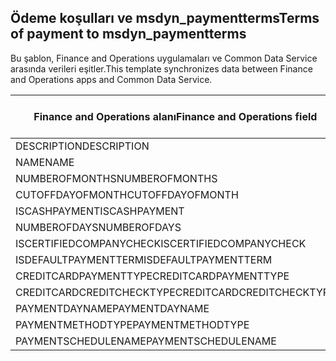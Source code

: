 ## <a name="terms-of-payment-to-msdyn_paymentterms"></a><span data-ttu-id="ea7d5-101">Ödeme koşulları ve msdyn_paymentterms</span><span class="sxs-lookup"><span data-stu-id="ea7d5-101">Terms of payment to msdyn_paymentterms</span></span>

<span data-ttu-id="ea7d5-102">Bu şablon, Finance and Operations uygulamaları ve Common Data Service arasında verileri eşitler.</span><span class="sxs-lookup"><span data-stu-id="ea7d5-102">This template synchronizes data between Finance and Operations apps and Common Data Service.</span></span>

<span data-ttu-id="ea7d5-103">Finance and Operations alanı</span><span class="sxs-lookup"><span data-stu-id="ea7d5-103">Finance and Operations field</span></span> | <span data-ttu-id="ea7d5-104">Eşleme türü</span><span class="sxs-lookup"><span data-stu-id="ea7d5-104">Map type</span></span> | <span data-ttu-id="ea7d5-105">Diğer Dynamics 365 alanı</span><span class="sxs-lookup"><span data-stu-id="ea7d5-105">Other Dynamics 365 field</span></span> | <span data-ttu-id="ea7d5-106">Varsayılan değer</span><span class="sxs-lookup"><span data-stu-id="ea7d5-106">Default value</span></span>
---|---|---|---
<span data-ttu-id="ea7d5-107">DESCRIPTION</span><span class="sxs-lookup"><span data-stu-id="ea7d5-107">DESCRIPTION</span></span> | = | <span data-ttu-id="ea7d5-108">msdyn_description</span><span class="sxs-lookup"><span data-stu-id="ea7d5-108">msdyn_description</span></span> | 
<span data-ttu-id="ea7d5-109">NAME</span><span class="sxs-lookup"><span data-stu-id="ea7d5-109">NAME</span></span> | = | <span data-ttu-id="ea7d5-110">msdyn_name</span><span class="sxs-lookup"><span data-stu-id="ea7d5-110">msdyn_name</span></span> | 
<span data-ttu-id="ea7d5-111">NUMBEROFMONTHS</span><span class="sxs-lookup"><span data-stu-id="ea7d5-111">NUMBEROFMONTHS</span></span> | = | <span data-ttu-id="ea7d5-112">msdyn_numberofmonth</span><span class="sxs-lookup"><span data-stu-id="ea7d5-112">msdyn_numberofmonth</span></span> | 
<span data-ttu-id="ea7d5-113">CUTOFFDAYOFMONTH</span><span class="sxs-lookup"><span data-stu-id="ea7d5-113">CUTOFFDAYOFMONTH</span></span> | = | <span data-ttu-id="ea7d5-114">msdyn_cutoffdayofmonth</span><span class="sxs-lookup"><span data-stu-id="ea7d5-114">msdyn_cutoffdayofmonth</span></span> | 
<span data-ttu-id="ea7d5-115">ISCASHPAYMENT</span><span class="sxs-lookup"><span data-stu-id="ea7d5-115">ISCASHPAYMENT</span></span> | >< | <span data-ttu-id="ea7d5-116">msdyn_iscashpayment</span><span class="sxs-lookup"><span data-stu-id="ea7d5-116">msdyn_iscashpayment</span></span> | 
<span data-ttu-id="ea7d5-117">NUMBEROFDAYS</span><span class="sxs-lookup"><span data-stu-id="ea7d5-117">NUMBEROFDAYS</span></span> | = | <span data-ttu-id="ea7d5-118">msdyn_days</span><span class="sxs-lookup"><span data-stu-id="ea7d5-118">msdyn_days</span></span> | 
<span data-ttu-id="ea7d5-119">ISCERTIFIEDCOMPANYCHECK</span><span class="sxs-lookup"><span data-stu-id="ea7d5-119">ISCERTIFIEDCOMPANYCHECK</span></span> | >< | <span data-ttu-id="ea7d5-120">msdyn_iscertifiedcompanycheck</span><span class="sxs-lookup"><span data-stu-id="ea7d5-120">msdyn_iscertifiedcompanycheck</span></span> | 
<span data-ttu-id="ea7d5-121">ISDEFAULTPAYMENTTERM</span><span class="sxs-lookup"><span data-stu-id="ea7d5-121">ISDEFAULTPAYMENTTERM</span></span> | >< | <span data-ttu-id="ea7d5-122">msdyn_isdefaultpaymentterm</span><span class="sxs-lookup"><span data-stu-id="ea7d5-122">msdyn_isdefaultpaymentterm</span></span> | 
<span data-ttu-id="ea7d5-123">CREDITCARDPAYMENTTYPE</span><span class="sxs-lookup"><span data-stu-id="ea7d5-123">CREDITCARDPAYMENTTYPE</span></span> | >< | <span data-ttu-id="ea7d5-124">msdyn_creditcardpaymenttype</span><span class="sxs-lookup"><span data-stu-id="ea7d5-124">msdyn_creditcardpaymenttype</span></span> | 
<span data-ttu-id="ea7d5-125">CREDITCARDCREDITCHECKTYPE</span><span class="sxs-lookup"><span data-stu-id="ea7d5-125">CREDITCARDCREDITCHECKTYPE</span></span> | >< | <span data-ttu-id="ea7d5-126">msdyn_creditcardcreditchecktype</span><span class="sxs-lookup"><span data-stu-id="ea7d5-126">msdyn_creditcardcreditchecktype</span></span> | 
<span data-ttu-id="ea7d5-127">PAYMENTDAYNAME</span><span class="sxs-lookup"><span data-stu-id="ea7d5-127">PAYMENTDAYNAME</span></span> | = | <span data-ttu-id="ea7d5-128">msdyn_paymentdayname.msdyn_name</span><span class="sxs-lookup"><span data-stu-id="ea7d5-128">msdyn_paymentdayname.msdyn_name</span></span> | 
<span data-ttu-id="ea7d5-129">PAYMENTMETHODTYPE</span><span class="sxs-lookup"><span data-stu-id="ea7d5-129">PAYMENTMETHODTYPE</span></span> | >< | <span data-ttu-id="ea7d5-130">msdyn_paymentmethodtype</span><span class="sxs-lookup"><span data-stu-id="ea7d5-130">msdyn_paymentmethodtype</span></span> | 
<span data-ttu-id="ea7d5-131">PAYMENTSCHEDULENAME</span><span class="sxs-lookup"><span data-stu-id="ea7d5-131">PAYMENTSCHEDULENAME</span></span> | = | <span data-ttu-id="ea7d5-132">msdyn_paymentschedulename.msdyn_name</span><span class="sxs-lookup"><span data-stu-id="ea7d5-132">msdyn_paymentschedulename.msdyn_name</span></span> | 
